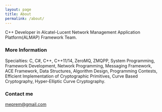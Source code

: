 ```yaml
---
layout: page
title: About
permalink: /about/
---
```


C++ Developer in Alcatel-Lucent Network Management Application Platform(ALMAP) Framework Team.

### More Information

Specialties: 
C, C#, C++, C++11/14, ZeroMQ, ZMQPP, System Programming, Framework Development, Network Programming, Messaging Framework, ACE Framework, Data Structures, Algorithm Design, Programming Contests, Efficient Implementation of Cryptographic Primitives, Curve Based Cryptography, Hyper-Elliptic Curve Cryptography.  

### Contact me

[meprem@gmail.com](mailto:meprem@gmail.com)

